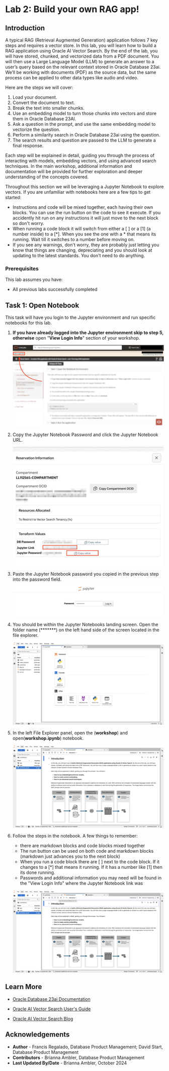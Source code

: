 # Lab 2: Build your own RAG app!     

## Introduction
A typical RAG (Retrieval Augmented Generation) application follows 7 key steps and requires a vector store. In this lab, you will learn how to build a RAG application using Oracle AI Vector Search. By the end of the lab, you will have stored, chunked, and vectorized data from a PDF document. You will then use a Large Language Model (LLM) to generate an answer to a user’s query based on the relevant context stored in Oracle Database 23ai. We’ll be working with documents (PDF) as the source data, but the same process can be applied to other data types like audio and video.

Here are the steps we will cover:

1. Load your document.
2. Convert the document to text.
3. Break the text into smaller chunks.
4. Use an embedding model to turn those chunks into vectors and store them in Oracle Database 23AI.
5. Ask a question in the prompt, and use the same embedding model to vectorize the question.
6. Perform a similarity search in Oracle Database 23ai using the question.
7. The search results and question are passed to the LLM to generate a final response.

Each step will be explained in detail, guiding you through the process of interacting with models, embedding vectors, and using advanced search techniques. In the main workshop, additional information and documentation will be provided for further exploration and deeper understanding of the concepts covered.

Throughout this section we will be leveraging a Jupyter Notebook to explore vectors. If you are unfamiliar with notebooks here are a few tips to get started:
- Instructions and code will be mixed together, each having their own blocks. You can use the run button on the code to see it execute. If you accidently hit run on any instructions it will just move to the next block so don't worry.
- When running a code block it will switch from either a [ ] or a [1] (a number inside) to a [*]. When you see the one with a * that means its running. Wait till it switches to a number before moving on.
- If you see any warnings, don't worry, they are probably just letting you know that things are changing, depreciating and you should look at updating to the latest standards. You don't need to do anything.

### Prerequisites
This lab assumes you have:
- All previous labs successfully completed

## Task 1: Open Notebook
This task will have you login to the Jupyter environment and run specific notebooks for this lab.

1. **If you have already logged into the Jupyter environment skip to step 5, otherwise** open "**View Login Info**" section of your workshop.

   ![View login info.](images/lab1-1-view-login-info.png)

2. Copy the Jupyter Notebook Password and click the Jupyter Notebook URL.

   ![Copy login details.](images/lab1-2-jupyter-notebook-info.png)

3. Paste the Jupyter Notebook password you copied in the previous step into the password field.

   ![Enter the password.](images/lab1-3-jupyter-login.png)

4. You should be within the Jupyter Notebooks landing screen. Open the folder name (*******) on the left hand side of the screen located in the file explorer.

   ![The Jupyter Notebook landing screen.](images/lab2-4-landing-page.png)

5. In the left File Explorer panel, open the (**workshop**) and open(**workshop.ipynb**) notebook.

    ![Open the workshop's Jupyter Notebook.](images/lab2-5-open-notebook.png)

6. Follow the steps in the notebook. A few things to remember: 
    - there are markdown blocks and code blocks mixed together
    - The run button can be used on both code and markdown blocks (markdown just advances you to the next block)
    - When you run a code block there are [ ] next to the code block. If it changes to a [*] that means it running. If it has a number like [1] then its done running.
    - Passwords and additional information you may need will be found in the "View Login Info" where the Jupyter Notebook link was

    ![How to use the Jupyter Notebook.](images/lab2-6-run-notebook.png)

## Learn More

- [Oracle Database 23ai Documentation](https://docs.oracle.com/en/database/oracle/oracle-database/index.html)

- [Oracle AI Vector Search User's Guide](https://docs.oracle.com/en/database/oracle/oracle-database/23/vecse/whats-new-oracle-ai-vector-search.html)

- [Oracle AI Vector Search Blog](https://blogs.oracle.com/database/post/oracle-announces-general-availability-of-ai-vector-search-in-oracle-database-23ai)


## Acknowledgements
* **Author** - Francis Regalado, Database Product Management; David Start, Database Product Management
* **Contributors** - Brianna Ambler, Database Product Management
* **Last Updated By/Date** - Brianna Ambler, October 2024